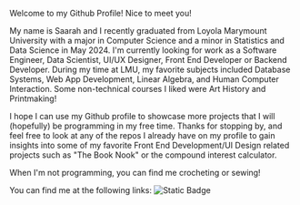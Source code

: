 Welcome to my Github Profile! Nice to meet you!

My name is Saarah and I recently graduated from Loyola Marymount University with a major in Computer Science and a minor in Statistics and Data Science in May 2024. I'm currently looking for work as a Software Engineer, Data Scientist, UI/UX Designer, Front End Developer or Backend Developer. During my time at LMU, my favorite subjects included Database Systems, Web App Development, Linear Algebra, and Human Computer Interaction. Some non-technical courses I liked were Art History and Printmaking!

I hope I can use my Github profile to showcase more projects that I will (hopefully) be programming in my free time. Thanks for stopping by, and feel free to look at any of the repos  I already have on my profile to gain insights into some of my favorite Front End Development/UI Design related projects such as "The Book Nook" or the compound interest calculator.

When I'm not programming, you can find me crocheting or sewing!

You can find me at the following links:
![Static Badge](https://img.shields.io/badge/Personal%20Website%20-%20https://speer987.github.io/personal-website/%20-%20Green)
